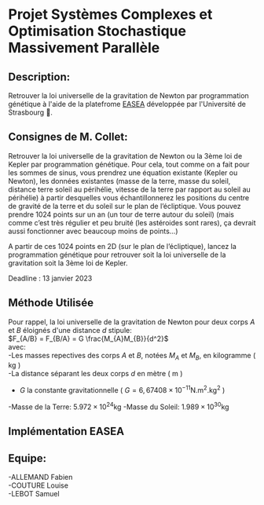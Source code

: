 # Projet Systèmes Complexes et Optimisation Stochastique Massivement Parallèle

## Description:

Retrouver la loi universelle de la gravitation de Newton par programmation génétique à l'aide de la platefrome [EASEA](https://easea.unistra.fr/index.php/EASEA_platform) développée par l'Université de Strasbourg 🥨.

## Consignes de M. Collet:

Retrouver la loi universelle de la gravitation de Newton ou la 3ème loi de Kepler par programmation génétique.
Pour cela, tout comme on a fait pour les sommes de sinus, vous prendrez une équation existante (Kepler ou Newton), les données existantes (masse de la terre, masse du soleil, distance terre soleil au périhélie, vitesse de la terre par rapport au soleil au périhélie) à partir desquelles vous échantillonnerez les positions du centre de gravité de la terre et du soleil sur le plan de l’écliptique. Vous pouvez prendre 1024 points sur un an (un tour de terre autour du soleil) (mais comme c’est très régulier et peu bruité (les astéroides sont rares), ça devrait aussi fonctionner avec beaucoup moins de points...)

A partir de ces 1024 points en 2D (sur le plan de l’écliptique), lancez la programmation génétique pour retrouver soit la loi universelle de la gravitation soit la 3ème loi de Kepler.

Deadline : 13 janvier 2023

## Méthode Utilisée

Pour rappel, la loi universelle de la gravitation de Newton pour deux corps $A$ et $B$ éloignés d'une distance $d$ stipule:  
$F_{A/B} = F_{B/A} = G \frac{M_{A}M_{B}}{d^2}$  
avec:  
-Les masses repectives des corps $A$ et $B$, notées $M_{A}$ et $M_{B}$, en kilogramme ( $\text{kg}$ )  
-La distance séparant les deux corps $d$ en mètre ( $\text{m}$ )  
- $G$ la constante gravitationnelle ( $G = 6,67408 \times 10^{-11} \text{N} . \text{m}^2 . \text{kg}^2$ )  
  
-Masse de la Terre: $5.972 \times 10^{24} \text{kg}$
-Masse du Soleil: $1.989 \times 10^{30} \text{kg}$

## Implémentation EASEA

## Equipe:  

-ALLEMAND Fabien  
-COUTURE Louise  
-LEBOT Samuel